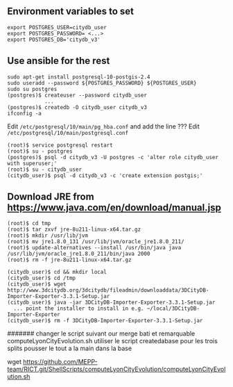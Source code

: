 ## Environment variables to set
```
export POSTGRES_USER=citydb_user
export POSTGRES_PASSWORD= <...>
export POSTGRES_DB='citydb_v3'
```

## Use ansible for the rest
```
sudo apt-get install postgresql-10-postgis-2.4
sudo useradd --password ${POSTGRES_PASSWORD} ${POSTGRES_USER}
sudo su postgres
(postgres)$ createuser --password citydb_user
            ...
(postgres)$ createdb -O citydb_user citydb_v3 
ifconfig -a
```
Edit `/etc/postgresql/10/main/pg_hba.conf` and add the line
   ???
Edit `/etc/postgresql/10/main/postgresql.conf`

```
(root)$ service postgresql restart
(root)$ su - postgres
(postgres)$ psql -d citydb_v3 -U postgres -c 'alter role citydb_user with superuser;'
(root)$ su - citydb_user
(citydb_user)$ psql -d citydb_v3 -c 'create extension postgis;'
```

## Download JRE from https://www.java.com/en/download/manual.jsp
```
(root)$ cd tmp
(root)$ tar zxvf jre-8u211-linux-x64.tar.gz 
(root)$ mkdir /usr/lib/jvm
(root)$ mv jre1.8.0_131 /usr/lib/jvm/oracle_jre1.8.0_211/
(root)$ update-alternatives --install /usr/bin/java java /usr/lib/jvm/oracle_jre1.8.0_211/bin/java 2000
(root)$ rm -f jre-8u211-linux-x64.tar.gz 
```
```
(citydb_user)$ cd && mkdir local
(citydb_user)$ cd /tmp
(citydb_user)$ wget http://www.3dcitydb.org/3dcitydb/fileadmin/downloaddata/3DCityDB-Importer-Exporter-3.3.1-Setup.jar
(citydb_user)$ java -jar 3DCityDB-Importer-Exporter-3.3.1-Setup.jar
  ... point the installer to install in e.g. ~/local/3DCityDB-Importer-Exporter
(citydb_user)$ rm -f 3DCityDB-Importer-Exporter-3.3.1-Setup.jar
```

#######
changer le script suivant our merge bati et remarquable
 	computeLyonCityEvolution.sh
utiliser le script createdabase pour les trois splits
pousser le tout a la main dans la base 

wget https://github.com/MEPP-team/RICT.git/ShellScripts/computeLyonCityEvolution/computeLyonCityEvolution.sh
